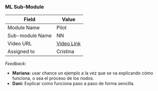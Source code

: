 ### ML Sub-Module 

| Field | Value |
| ---- | --- |
| Module Name | Pilot |
| Sub-module Name | NN |
| Video URL | [Video Link](https://drive.google.com/file/d/1fxBj9oOX7UE8fTUDKxi7FGH4F0hqFGcW/view?usp=sharing) |
| Assigned to | Cristina |

*Feedback:* 
- **Mariana:** usar chance un ejemplo a la vez que se va explicando cómo funciona, o sea el proceso de los nodos.
- **Dani:** Explicar como funciona paso a paso de forma sencilla.
